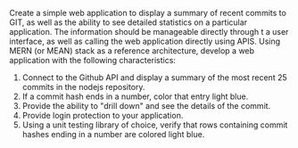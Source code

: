 Create a simple web application to display a summary of recent commits to GIT, as well as the ability to see detailed statistics on a particular application.  The information should be manageable directly through t a user interface, as well as calling the web application directly using APIS.  Using MERN (or MEAN) stack as a reference architecture, develop a web application with the following characteristics:
1. Connect to the Github API and display a summary of the most recent 25 commits in the nodejs repository.
2. If a commit hash ends in a number, color that entry light blue.
3. Provide the ability to "drill down" and see the details of the commit.
4. Provide login protection to your application.
5. Using a unit testing library of choice, verify that rows containing commit hashes ending in a number are colored light blue.

